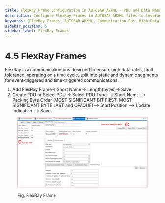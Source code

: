 ```yaml
---
title: FlexRay Frame Configuration in AUTOSAR ARXML - PDU and Data Management
description: Configure FlexRay Frames in AUTOSAR ARXML files to leverage high data rates and fault tolerance. Assign short names and lengths to frames, and manage PDUs by selecting types, defining packing byte orders, and updating indication positions for effective communication in time-triggered and event-triggered scenarios.
keywords: [FlexRay Frames, AUTOSAR ARXML, Communication Bus, High Data Rates, Fault Tolerance, PDU, Packing Byte Order, Short Name, Frame Length]
sidebar_position: 5
sidebar_label: FlexRay Frames
---
```


# 4.5 FlexRay Frames

FlexRay is a communication bus designed to ensure high data rates, fault tolerance, operating on a time cycle, split into static and dynamic segments for event-triggered and time-triggered communications.

1. Add FlexRay Frame→ Short Name → Length(bytes)→  Save
2. Create PDU or Select PDU →  Select  PDU Type –> Short Name –> Packing Byte Order (MOST SIGNIFICANT BIT FIRST, MOST SIGNIFICANT BYTE LAST and OPAQUE)--> Start Position –> Update Indication –> Save.  

<div class="text--center">

<figure>

![FlexRay Frame](../assets/image7.webp "- FlexRay Frame")
<figcaption>Fig. FlexRay Frame</figcaption>
</figure>
</div> 



